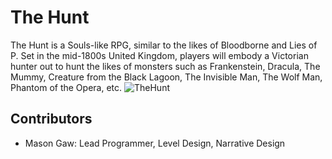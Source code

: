 # The Hunt
The Hunt is a Souls-like RPG, similar to the likes of Bloodborne and Lies of P. Set in the mid-1800s United Kingdom, players will embody a Victorian hunter out to hunt the likes of monsters such as Frankenstein, Dracula, The Mummy, Creature from the Black Lagoon, The Invisible Man, The Wolf Man, Phantom of the Opera, etc. 
![TheHunt](https://github.com/user-attachments/assets/4dc63d0c-32b4-4947-9374-bb037e6432af)

## Contributors
- Mason Gaw: Lead Programmer, Level Design, Narrative Design
